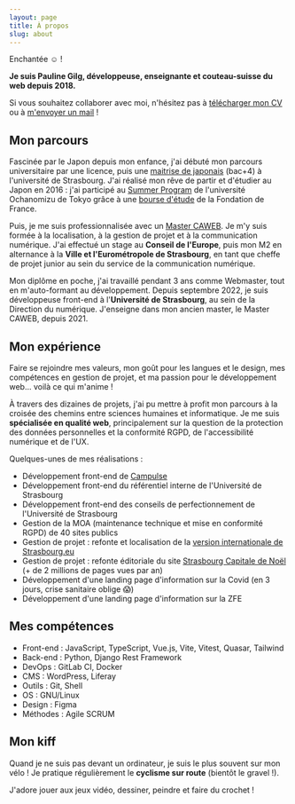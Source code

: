 ```yaml
---
layout: page
title: À propos
slug: about
---
```


Enchantée ☺️ !

**Je suis Pauline Gilg, développeuse, enseignante et couteau-suisse du web depuis 2018.**

Si vous souhaitez collaborer avec moi, n'hésitez pas à [télécharger mon CV](public/cv-public.pdf) ou à [m'envoyer un mail](mailto:paulinegilg@protonmail.com) !

## Mon parcours

Fascinée par le Japon depuis mon enfance, j'ai débuté mon parcours universitaire par une licence, 
puis une [maitrise de japonais](https://etudes-japonaises.unistra.fr/formation/master/master-langues-litterature-et-civilisations-etrangeres-et-regionales-parcours-etudes-japonaises/) (bac+4) à l'université de Strasbourg.
J'ai réalisé mon rêve de partir et d'étudier au Japon en 2016 :
j'ai participé au [Summer Program](https://www.cf.ocha.ac.jp/summerprogram/) de l'université Ochanomizu de Tokyo grâce à 
une [bourse d'étude](https://www.fondationdefrance.org/fr/annuaire-des-fondations/fondation-pour-l-etude-de-la-langue-et-de-la-civilisation-jap) de la Fondation de France.

Puis, je me suis professionnalisée avec un [Master CAWEB](https://mastercaweb.unistra.fr/).
Je m'y suis formée à la localisation, à la gestion de projet et à la communication numérique.
J'ai effectué un stage au **Conseil de l'Europe**, puis mon M2 en alternance à la **Ville et l'Eurométropole de Strasbourg**, 
en tant que cheffe de projet junior au sein du service de la communication numérique.

Mon diplôme en poche, j'ai travaillé pendant 3 ans comme Webmaster, tout en m'auto-formant au développement.
Depuis septembre 2022, je suis développeuse front-end à l'**Université de Strasbourg**, au sein de la Direction du numérique.
J'enseigne dans mon ancien master, le Master CAWEB, depuis 2021.

## Mon expérience

Faire se rejoindre mes valeurs, mon goût pour les langues et le design, mes compétences en gestion de projet, 
et ma passion pour le développement web... voilà ce qui m'anime !

À travers des dizaines de projets, j'ai pu mettre à profit mon parcours à la croisée des chemins entre sciences humaines
et informatique. Je me suis **spécialisée en qualité web**, principalement sur la question de la protection des données personnelles
et la conformité RGPD, de l'accessibilité numérique et de l'UX.

Quelques-unes de mes réalisations :

- Développement front-end de [Campulse](campulse.html)
- Développement front-end du référentiel interne de l'Université de Strasbourg
- Développement front-end des conseils de perfectionnement de l'Université de Strasbourg
- Gestion de la MOA (maintenance technique et mise en conformité RGPD) de 40 sites publics
- Gestion de projet : refonte et localisation de la [version internationale de Strasbourg.eu](https://int.strasbourg.eu)
- Gestion de projet : refonte éditoriale du site [Strasbourg Capitale de Noël](https://noel.strasbourg.eu) (+ de 2 millions de pages vues par an)
- Développement d'une landing page d'information sur la Covid (en 3 jours, crise sanitaire oblige 😱)
- Développement d'une landing page d'information sur la ZFE

## Mes compétences

- Front-end : JavaScript, TypeScript, Vue.js, Vite, Vitest, Quasar, Tailwind
- Back-end : Python, Django Rest Framework
- DevOps : GitLab CI, Docker
- CMS : WordPress, Liferay
- Outils : Git, Shell
- OS : GNU/Linux
- Design : Figma
- Méthodes : Agile SCRUM

## Mon kiff

Quand je ne suis pas devant un ordinateur, je suis le plus souvent sur mon vélo ! 
Je pratique régulièrement le **cyclisme sur route** (bientôt le gravel !).

J'adore jouer aux jeux vidéo, dessiner, peindre et faire du crochet !